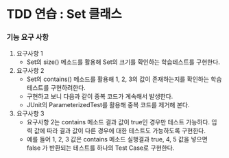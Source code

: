 # TDD 연습 : Set 클래스

### 기능 요구 사항
1. 요구사항 1
    - Set의 size() 메소드를 활용해 Set의 크기를 확인하는 학습테스트를 구현한다.
1. 요구사항 2
    - Set의 contains() 메소드를 활용해 1, 2, 3의 값이 존재하는지를 확인하는 학습테스트를 구현하려한다.
    - 구현하고 보니 다음과 같이 중복 코드가 계속해서 발생한다.
    - JUnit의 ParameterizedTest를 활용해 중복 코드를 제거해 본다.
1. 요구사항 3
    - 요구사항 2는 contains 메소드 결과 값이 true인 경우만 테스트 가능하다. 입력 값에 따라 결과 값이 다른 경우에 대한 테스트도 가능하도록 구현한다.
    - 예를 들어 1, 2, 3 값은 contains 메소드 실행결과 true, 4, 5 값을 넣으면 false 가 반환되는 테스트를 하나의 Test Case로 구현한다.
